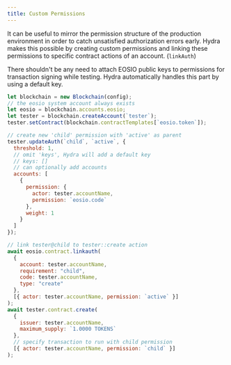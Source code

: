 ```yaml
---
title: Custom Permissions
---
```


It can be useful to mirror the permission structure of the production environment in order to catch unsatisfied authorization errors early.
Hydra makes this possible by creating custom permissions and linking these permissions to specific contract actions of an account. (`linkAuth`)

There shouldn't be any need to attach EOSIO public keys to permissions for transaction signing while testing. Hydra automatically handles this part by using a default key.

```js
let blockchain = new Blockchain(config);
// the eosio system account always exists
let eosio = blockchain.accounts.eosio;
let tester = blockchain.createAccount(`tester`);
tester.setContract(blockchain.contractTemplates[`eosio.token`]);

// create new 'child' permission with 'active' as parent
tester.updateAuth(`child`, `active`, {
  threshold: 1,
  // omit 'keys', Hydra will add a default key
  // keys: []
  // can optionally add accounts
  accounts: [
    {
      permission: {
        actor: tester.accountName,
        permission: `eosio.code`
      },
      weight: 1
    }
  ]
});

// link tester@child to tester::create action
await eosio.contract.linkauth(
  {
    account: tester.accountName,
    requirement: "child",
    code: tester.accountName,
    type: "create"
  },
  [{ actor: tester.accountName, permission: `active` }]
);
await tester.contract.create(
  {
    issuer: tester.accountName,
    maximum_supply: `1.0000 TOKENS`
  },
  // specify transaction to run with child permission
  [{ actor: tester.accountName, permission: `child` }]
);
```
